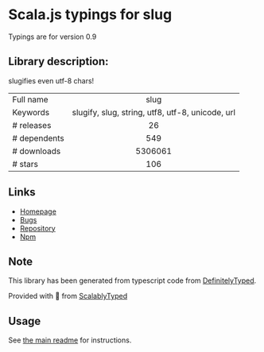 
# Scala.js typings for slug

Typings are for version 0.9

## Library description:
slugifies even utf-8 chars!

|                    |                 |
| ------------------ | :-------------: |
| Full name          | slug |
| Keywords           | slugify, slug, string, utf8, utf-8, unicode, url |
| # releases         | 26 |
| # dependents       | 549 |
| # downloads        | 5306061 |
| # stars            | 106 |

## Links
- [Homepage](https://github.com/Trott/slug)
- [Bugs](https://github.com/Trott/slug/issues)
- [Repository](https://github.com/Trott/slug)
- [Npm](https://www.npmjs.com/package/slug)
    


## Note
This library has been generated from typescript code from [DefinitelyTyped](https://definitelytyped.org).

Provided with :purple_heart: from [ScalablyTyped](https://github.com/oyvindberg/ScalablyTyped)

## Usage
See [the main readme](../../readme.md) for instructions.


